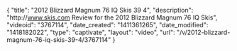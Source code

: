 {
    "title": "2012 Blizzard Magnum 76 IQ Skis 39 4",
    "description": "http:\/\/www.skis.com Review for the 2012 Blizzard Magnum 76 IQ Skis",
    "videoid": "3767114",
    "date_created": "1411361265",
    "date_modified": "1418182022",
    "type": "captivate",
    "layout": "video",
    "url": "\/v\/2012-blizzard-magnum-76-iq-skis-39-4\/3767114"
}